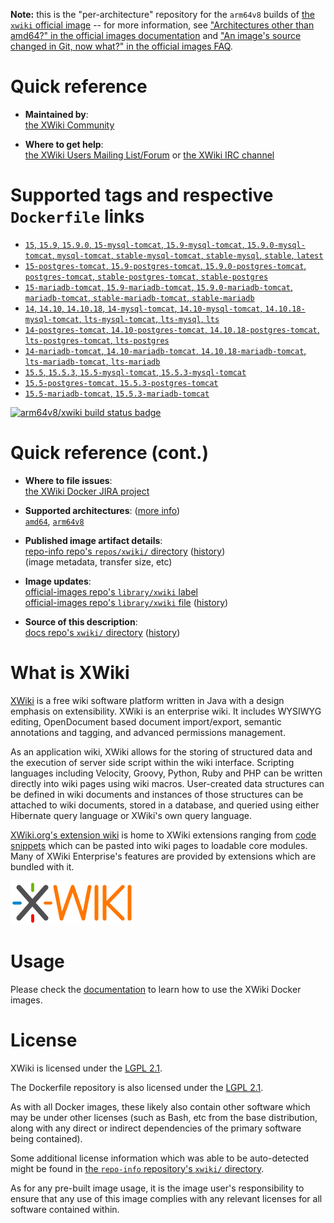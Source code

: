 <!--

********************************************************************************

WARNING:

    DO NOT EDIT "xwiki/README.md"

    IT IS AUTO-GENERATED

    (from the other files in "xwiki/" combined with a set of templates)

********************************************************************************

-->

**Note:** this is the "per-architecture" repository for the `arm64v8` builds of [the `xwiki` official image](https://hub.docker.com/_/xwiki) -- for more information, see ["Architectures other than amd64?" in the official images documentation](https://github.com/docker-library/official-images#architectures-other-than-amd64) and ["An image's source changed in Git, now what?" in the official images FAQ](https://github.com/docker-library/faq#an-images-source-changed-in-git-now-what).

# Quick reference

-	**Maintained by**:  
	[the XWiki Community](https://github.com/xwiki-contrib/docker-xwiki)

-	**Where to get help**:  
	[the XWiki Users Mailing List/Forum](http://dev.xwiki.org/xwiki/bin/view/Community/MailingLists) or [the XWiki IRC channel](http://dev.xwiki.org/xwiki/bin/view/Community/IRC)

# Supported tags and respective `Dockerfile` links

-	[`15`, `15.9`, `15.9.0`, `15-mysql-tomcat`, `15.9-mysql-tomcat`, `15.9.0-mysql-tomcat`, `mysql-tomcat`, `stable-mysql-tomcat`, `stable-mysql`, `stable`, `latest`](https://github.com/xwiki-contrib/docker-xwiki/blob/d1e6ca12c746ebb805e079bc1ff10ac26bb65dd3/15/mysql-tomcat/Dockerfile)
-	[`15-postgres-tomcat`, `15.9-postgres-tomcat`, `15.9.0-postgres-tomcat`, `postgres-tomcat`, `stable-postgres-tomcat`, `stable-postgres`](https://github.com/xwiki-contrib/docker-xwiki/blob/d1e6ca12c746ebb805e079bc1ff10ac26bb65dd3/15/postgres-tomcat/Dockerfile)
-	[`15-mariadb-tomcat`, `15.9-mariadb-tomcat`, `15.9.0-mariadb-tomcat`, `mariadb-tomcat`, `stable-mariadb-tomcat`, `stable-mariadb`](https://github.com/xwiki-contrib/docker-xwiki/blob/d1e6ca12c746ebb805e079bc1ff10ac26bb65dd3/15/mariadb-tomcat/Dockerfile)
-	[`14`, `14.10`, `14.10.18`, `14-mysql-tomcat`, `14.10-mysql-tomcat`, `14.10.18-mysql-tomcat`, `lts-mysql-tomcat`, `lts-mysql`, `lts`](https://github.com/xwiki-contrib/docker-xwiki/blob/d1e6ca12c746ebb805e079bc1ff10ac26bb65dd3/14/mysql-tomcat/Dockerfile)
-	[`14-postgres-tomcat`, `14.10-postgres-tomcat`, `14.10.18-postgres-tomcat`, `lts-postgres-tomcat`, `lts-postgres`](https://github.com/xwiki-contrib/docker-xwiki/blob/d1e6ca12c746ebb805e079bc1ff10ac26bb65dd3/14/postgres-tomcat/Dockerfile)
-	[`14-mariadb-tomcat`, `14.10-mariadb-tomcat`, `14.10.18-mariadb-tomcat`, `lts-mariadb-tomcat`, `lts-mariadb`](https://github.com/xwiki-contrib/docker-xwiki/blob/d1e6ca12c746ebb805e079bc1ff10ac26bb65dd3/14/mariadb-tomcat/Dockerfile)
-	[`15.5`, `15.5.3`, `15.5-mysql-tomcat`, `15.5.3-mysql-tomcat`](https://github.com/xwiki-contrib/docker-xwiki/blob/d1e6ca12c746ebb805e079bc1ff10ac26bb65dd3/15.5/mysql-tomcat/Dockerfile)
-	[`15.5-postgres-tomcat`, `15.5.3-postgres-tomcat`](https://github.com/xwiki-contrib/docker-xwiki/blob/d1e6ca12c746ebb805e079bc1ff10ac26bb65dd3/15.5/postgres-tomcat/Dockerfile)
-	[`15.5-mariadb-tomcat`, `15.5.3-mariadb-tomcat`](https://github.com/xwiki-contrib/docker-xwiki/blob/d1e6ca12c746ebb805e079bc1ff10ac26bb65dd3/15.5/mariadb-tomcat/Dockerfile)

[![arm64v8/xwiki build status badge](https://img.shields.io/jenkins/s/https/doi-janky.infosiftr.net/job/multiarch/job/arm64v8/job/xwiki.svg?label=arm64v8/xwiki%20%20build%20job)](https://doi-janky.infosiftr.net/job/multiarch/job/arm64v8/job/xwiki/)

# Quick reference (cont.)

-	**Where to file issues**:  
	[the XWiki Docker JIRA project](http://jira.xwiki.org/browse/XDOCKER)

-	**Supported architectures**: ([more info](https://github.com/docker-library/official-images#architectures-other-than-amd64))  
	[`amd64`](https://hub.docker.com/r/amd64/xwiki/), [`arm64v8`](https://hub.docker.com/r/arm64v8/xwiki/)

-	**Published image artifact details**:  
	[repo-info repo's `repos/xwiki/` directory](https://github.com/docker-library/repo-info/blob/master/repos/xwiki) ([history](https://github.com/docker-library/repo-info/commits/master/repos/xwiki))  
	(image metadata, transfer size, etc)

-	**Image updates**:  
	[official-images repo's `library/xwiki` label](https://github.com/docker-library/official-images/issues?q=label%3Alibrary%2Fxwiki)  
	[official-images repo's `library/xwiki` file](https://github.com/docker-library/official-images/blob/master/library/xwiki) ([history](https://github.com/docker-library/official-images/commits/master/library/xwiki))

-	**Source of this description**:  
	[docs repo's `xwiki/` directory](https://github.com/docker-library/docs/tree/master/xwiki) ([history](https://github.com/docker-library/docs/commits/master/xwiki))

# What is XWiki

[XWiki](http://xwiki.org) is a free wiki software platform written in Java with a design emphasis on extensibility. XWiki is an enterprise wiki. It includes WYSIWYG editing, OpenDocument based document import/export, semantic annotations and tagging, and advanced permissions management.

As an application wiki, XWiki allows for the storing of structured data and the execution of server side script within the wiki interface. Scripting languages including Velocity, Groovy, Python, Ruby and PHP can be written directly into wiki pages using wiki macros. User-created data structures can be defined in wiki documents and instances of those structures can be attached to wiki documents, stored in a database, and queried using either Hibernate query language or XWiki's own query language.

[XWiki.org's extension wiki](http://extensions.xwiki.org) is home to XWiki extensions ranging from [code snippets](http://snippets.xwiki.org) which can be pasted into wiki pages to loadable core modules. Many of XWiki Enterprise's features are provided by extensions which are bundled with it.

![logo](https://raw.githubusercontent.com/docker-library/docs/6fb07a8dacbad5cc548b87e4c267823a4aa98660/xwiki/logo.png)

# Usage

Please check the [documentation](https://github.com/xwiki-contrib/docker-xwiki/blob/master/README.md) to learn how to use the XWiki Docker images.

# License

XWiki is licensed under the [LGPL 2.1](https://github.com/xwiki-contrib/docker-xwiki/blob/master/LICENSE).

The Dockerfile repository is also licensed under the [LGPL 2.1](https://github.com/xwiki-contrib/docker-xwiki/blob/master/LICENSE).

As with all Docker images, these likely also contain other software which may be under other licenses (such as Bash, etc from the base distribution, along with any direct or indirect dependencies of the primary software being contained).

Some additional license information which was able to be auto-detected might be found in [the `repo-info` repository's `xwiki/` directory](https://github.com/docker-library/repo-info/tree/master/repos/xwiki).

As for any pre-built image usage, it is the image user's responsibility to ensure that any use of this image complies with any relevant licenses for all software contained within.

